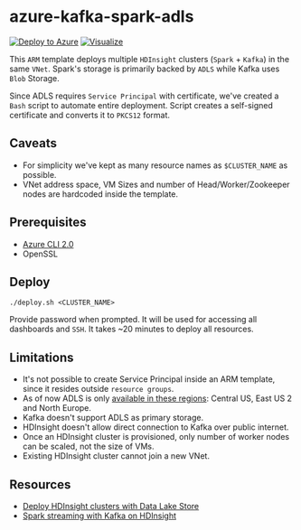 # azure-kafka-spark-adls
[![Deploy to Azure](http://azuredeploy.net/deploybutton.png)](https://azuredeploy.net/)
[![Visualize](http://armviz.io/visualizebutton.png)](http://armviz.io/#/?load=https%3A%2F%2Fraw.githubusercontent.com%2Fsyedhassaanahmed%2Fazure-kafka-spark-adls%2Fmaster%2Fazuredeploy.json)

This `ARM` template deploys multiple `HDInsight` clusters (`Spark` + `Kafka`) in the same `VNet`. Spark's storage is primarily backed by `ADLS` while Kafka uses `Blob` Storage.

Since ADLS requires `Service Principal` with certificate, we've created a `Bash` script to automate entire deployment. Script creates a self-signed certificate and converts it to `PKCS12` format.

## Caveats
- For simplicity we've kept as many resource names as `$CLUSTER_NAME` as possible. 
- VNet address space, VM Sizes and number of Head/Worker/Zookeeper nodes are hardcoded inside the template.

## Prerequisites
- [Azure CLI 2.0](https://docs.microsoft.com/en-us/cli/azure/install-azure-cli?view=azure-cli-latest)
- OpenSSL

## Deploy
```
./deploy.sh <CLUSTER_NAME>
```
Provide password when prompted. It will be used for accessing all dashboards and `SSH`.
It takes ~20 minutes to deploy all resources.

## Limitations
- It's not possible to create Service Principal inside an ARM template, since it resides outside  `resource groups`.
- As of now ADLS is only [available in these regions](https://azure.microsoft.com/en-us/pricing/details/data-lake-store/): Central US, East US 2 and North Europe.
- Kafka doesn't support ADLS as primary storage.
- HDInsight doesn't allow direct connection to Kafka over public internet.
- Once an HDInsight cluster is provisioned, only number of worker nodes can be scaled, not the size of VMs.
- Existing HDInsight cluster cannot join a new VNet.

## Resources
- [Deploy HDInsight clusters with Data Lake Store](https://github.com/Azure/azure-quickstart-templates/tree/master/201-hdinsight-datalake-store-azure-storage)
- [Spark streaming with Kafka on HDInsight](https://docs.microsoft.com/en-us/azure/hdinsight/hdinsight-apache-spark-with-kafka)